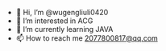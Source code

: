 - 👋 Hi, I’m @wugengliuli0420
- 👀 I’m interested in ACG
- 🌱 I’m currently learning JAVA
- 📫 How to reach me 2077800817@qq.com

<!---
wugengliuli0420/wugengliuli0420 is a ✨ special ✨ repository because its `README.md` (this file) appears on your GitHub profile.
You can click the Preview link to take a look at your changes.
--->
